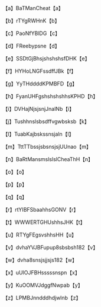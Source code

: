 【a】BaTManCheat【a】

  【b】rTYgRWHnK【b】

  【c】PaoNfYBlDG【c】

  【d】FReebypsne【d】

  【e】SSDtGjBhsjshshshsfDHK【e】

  【f】HYHoLNGFssdffJBk【f】

  【g】YyTHddddKPMBFD【g】

  【h】FyanUHFgshshshshhsKPHD【h】

  【i】DVHajNjsjsnjJnalNb【i】

  【j】Tushhnslsbsdffvgwbsksb【k】

  【l】TuabKajbskssnsjaln【l】

  【m】TttTTbssjsbsnsjsjUUnao【m】

  【n】BaRtMansmslslslCheaThH【n】

  【o】【o】

  【p】【p】

  【q】【q】

  【r】rtYIBFSbaahhsGONV【r】

  【t】WWWERTGHUshhsJHK【t】

  【u】RTYgFEgsvshhsHH【u】

  【v】dvhaYVJBFupup8sbsbsh182【v】

  【w】dvha8snsjsjjsjs182【w】

  【x】uUIOJFBHsssssnspn【x】

  【y】KuOOMVJdggfNwpab【y】

  【z】LPMBJnndddhdjwlnb【z】
